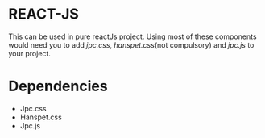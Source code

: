# REACT-JS
This can be used in pure reactJs project.
Using most of these components would need you to add _jpc.css_, _hanspet.css_(not compulsory) and _jpc.js_ to your project.

# Dependencies
- Jpc.css
- Hanspet.css
- Jpc.js